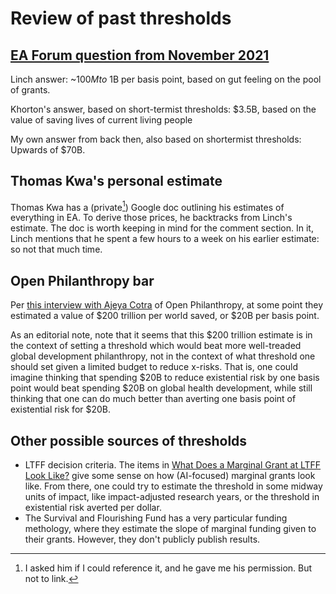 Review of past thresholds
=========================

## [EA Forum question from November 2021](<https://forum.effectivealtruism.org/posts/cKPkimztzKoCkZ75r/how-many-ea-2021-usds-would-you-trade-off-against-a-0-01>)

Linch answer: ~$100M to ~$1B per basis point, based on gut feeling on the pool of grants.

Khorton's answer, based on short-termist thresholds: $3.5B, based on the value of saving lives of current living people

My own answer from back then, also based on shortermist thresholds: Upwards of $70B.

## Thomas Kwa's personal estimate

Thomas Kwa has a (private[^private]) Google doc outlining his estimates of everything in EA. To derive those prices, he backtracks from Linch's estimate. The doc is worth keeping in mind for the comment section. In it, Linch mentions that he spent a few hours to a week on his earlier estimate: so not that much time.

[^private]: I asked him if I could reference it, and he gave me his permission. But not to link.

## Open Philanthropy bar 

Per [this interview with Ajeya Cotra](https://80000hours.org/podcast/episodes/ajeya-cotra-worldview-diversification/#last-dollar-project-022528) of Open Philanthropy, at some point they estimated a value of $200 trillion per world saved, or $20B per basis point. 

As an editorial note, note that it seems that this $200 trillion estimate is in the context of setting a threshold which would beat more well-treaded global development philanthropy, not in the context of what threshold one should set given a limited budget to reduce x-risks. That is, one could imagine thinking that spending $20B to reduce existential risk by one basis point would beat spending $20B on global health development, while still thinking that one can do much better than averting one basis point of existential risk for $20B.

## Other possible sources of thresholds

- LTFF decision criteria. The items in [What Does a Marginal Grant at LTFF Look Like?](https://forum.effectivealtruism.org/posts/7RrjXQhGgAJiDLWYR/what-does-a-marginal-grant-at-ltff-look-like-funding) give some sense on how (AI-focused) marginal grants look like. From there, one could try to estimate the threshold in some midway units of impact, like impact-adjusted research years, or the threshold in existential risk averted per dollar.
- The Survival and Flourishing Fund has a very particular funding methology, where they estimate the slope of marginal funding given to their grants. However, they don't publicly publish results.
